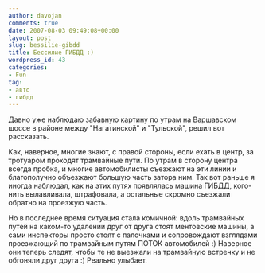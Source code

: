 ```yaml
---
author: davojan
comments: true
date: 2007-08-03 09:49:08+00:00
layout: post
slug: bessilie-gibdd
title: Бессилие ГИБДД :)
wordpress_id: 43
categories:
- Fun
tag:
- авто
- гибдд
---
```


Давно уже наблюдаю забавную картину по утрам на Варшавском шоссе в районе между "Нагатинской" и "Тульской", решил вот рассказать.

Как, наверное, многие знают, с правой стороны, если ехать в центр, за тротуаром проходят трамвайные пути. По утрам в сторону центра всегда пробка, и многие автомобилисты съезжают на эти линии и благополучно объезжают большую часть затора ним. Так вот раньше я иногда наблюдал, как на этих путях появлялась машина ГИБДД, кого-нить вылавливала, штрафовала, а остальные скромно съезжали обратно на проезжую часть.

Но в последнее время ситуация стала комичной: вдоль трамвайных путей на каком-то удалении друг от друга стоят ментовские машины, а сами инспекторы просто стоят с палочками и сопровождают взглядами проезжающий по трамвайным путям ПОТОК автомобилей :) Наверное они теперь следят, чтобы те не выезжали на трамвайную встречку и не обгоняли друг друга :) Реально улыбает.
